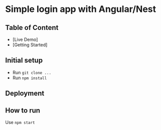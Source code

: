 # Simple login app with Angular/Nest

## Table of Content

- [Live Demo]
- [Getting Started]

## Initial setup
* Run `git clone ...`
* Run `npm install`

## Deployment

## How to run

Use `npm start`
